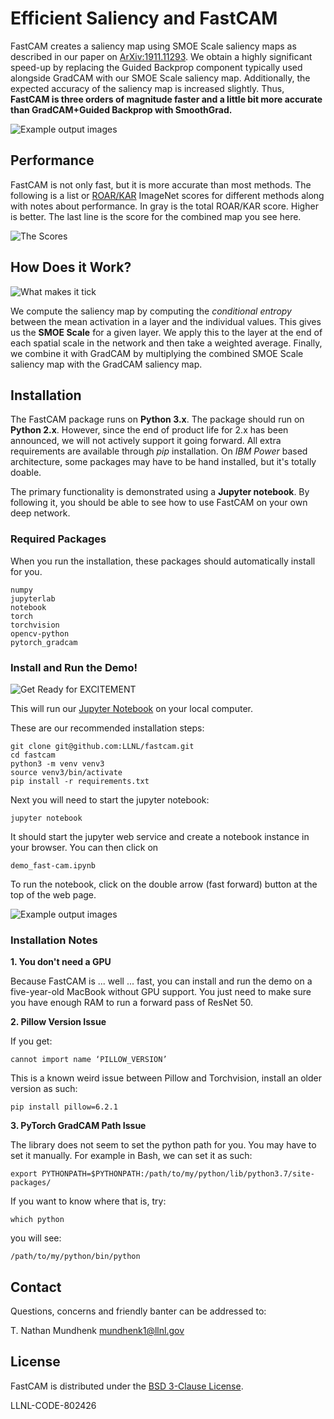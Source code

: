 # Efficient Saliency and FastCAM 

FastCAM creates a saliency map using SMOE Scale saliency maps as described in our paper on 
[ArXiv:1911.11293](https://arxiv.org/abs/1911.11293). We obtain a highly significant speed-up by replacing
the Guided Backprop component typically used alongside GradCAM with our SMOE Scale saliency map.
Additionally, the expected accuracy of the saliency map is increased slightly. Thus, **FastCAM is three orders of magnitude faster and a little bit more accurate than GradCAM+Guided Backprop with SmoothGrad.** 

![Example output images](https://raw.githubusercontent.com/LLNL/fastcam/master/mdimg/fast-cam.ILSVRC2012_val_00049934.jpg)

## Performance

FastCAM is not only fast, but it is more accurate than most methods. The following is a list or [ROAR/KAR](https://arxiv.org/abs/1806.10758) ImageNet scores for different methods along with notes about performance. In gray is the total ROAR/KAR score. Higher is better. The last line is the score for the combined map you see here. 

![The Scores](https://raw.githubusercontent.com/LLNL/fastcam/master/mdimg/roar_kar.png)     

## How Does it Work?

![What makes it tick](https://raw.githubusercontent.com/LLNL/fastcam/master/mdimg/ResNet_w_Salmaps_2.jpg)   

We compute the saliency map by computing the *conditional entropy* between the mean activation in a layer and the individual values. This gives us the **SMOE Scale** for a given layer. We apply this to the layer at the end of each spatial scale in the network and then take a weighted average. Finally, we combine it with GradCAM by multiplying the combined SMOE Scale saliency map with the GradCAM saliency map. 

                 
## Installation

The FastCAM package runs on **Python 3.x**. The package should run on **Python 2.x**. However, since 
the end of product life for 2.x has been announced, we will not actively support it going forward. 
All extra requirements are available through *pip* installation. On *IBM Power* based architecture, 
some packages may have to be hand installed, but it's totally doable. 

The primary functionality is demonstrated using a **Jupyter notebook**. By following it, you should be
able to see how to use FastCAM on your own deep network. 

### Required Packages

When you run the installation, these packages should automatically install for you. 

	numpy
	jupyterlab
	notebook
	torch
	torchvision
	opencv-python
	pytorch_gradcam

### Install and Run the Demo!

![Get Ready for EXCITEMENT](https://steemitimages.com/p/DVAkPJXe6RxaMiozqQxRKBpPCPSqM5k9eEaBqfuGYnq1rZoVgJfgBwH61WPbdCwxa7N5TvBS59Jxtv?format=match&mode=fit&width=640)

This will run our [Jupyter Notebook](https://github.com/LLNL/fastcam/blob/master/demo_fast-cam.ipynb) on your local computer.

These are our recommended installation steps:

	git clone git@github.com:LLNL/fastcam.git 
	cd fastcam 
	python3 -m venv venv3 
	source venv3/bin/activate
	pip install -r requirements.txt

Next you will need to start the jupyter notebook:

	jupyter notebook
	
It should start the jupyter web service and create a notebook instance in your browser. You can then click on

	demo_fast-cam.ipynb
	
To run the notebook, click on the double arrow (fast forward) button at the top of the web page. 

![Example output images](https://raw.githubusercontent.com/LLNL/fastcam/master/mdimg/option.jpg)

### Installation Notes

**1. You don't need a GPU**

Because FastCAM is ... well ... fast, you can install and run the demo on a five-year-old MacBook without GPU support. You just need to make sure you have enough RAM to run a forward pass of ResNet 50.  

**2. Pillow Version Issue**

If you get:

	cannot import name ‘PILLOW_VERSION’
	
This is a known weird issue between Pillow and Torchvision, install an older version as such:

	pip install pillow=6.2.1
	
**3. PyTorch GradCAM Path Issue**

The library does not seem to set the python path for you. You may have to set it manually. For example in Bash,
we can set it as such:

	export PYTHONPATH=$PYTHONPATH:/path/to/my/python/lib/python3.7/site-packages/
	
If you want to know where that is, try:

	which python
	
you will see:

	/path/to/my/python/bin/python
	
## Contact

Questions, concerns and friendly banter can be addressed to: 

T. Nathan Mundhenk [mundhenk1@llnl.gov](mundhenk1@llnl.gov)

## License

FastCAM is distributed under the [BSD 3-Clause License](https://github.com/LLNL/fastcam/blob/master/LICENSE).

LLNL-CODE-802426



